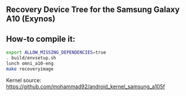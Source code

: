 ## Recovery Device Tree for the Samsung Galaxy A10 (Exynos)

## How-to compile it:

```sh
export ALLOW_MISSING_DEPENDENCIES=true
. build/envsetup.sh
lunch omni_a10-eng
make recoveryimage
```

Kernel source:
https://github.com/mohammad92/android_kernel_samsung_a105f
